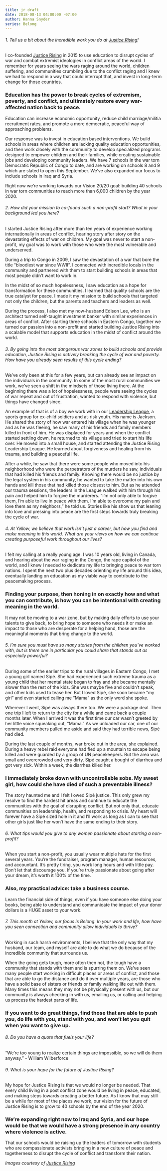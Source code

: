 ```yaml
---
title: jr draft
date: 2018-08-13 04:00:00 -07:00
author: Hanna Snyder
series: Belong
---
```


###### 1. Tell us a bit about the incredible work you do at [Justice Rising](https://www.justicerising.org/)! 

I co-founded [Justice Rising](https://www.justicerising.org/) in 2015 to use education to disrupt cycles of war and combat extremist ideologies in conflict areas of the world. I remember for years seeing the wars raging around the world, children suffering, and communities crumbling due to the conflict raging and I knew we had to respond in a way that could interrupt that, and invest in long-term change for those countries. 

### Education has the power to break cycles of extremism, poverty, and conflict, and ultimately restore every war-affected nation back to peace. 

Education can increase economic opportunity, reduce child marriage/militia recruitment rates, and promote a more democratic, peaceful way of approaching problems. 

Our response was to invest in education based interventions. We build schools in areas where children are lacking quality education opportunities, and then work closely with the community to develop specialized programs designed to empower children and their families, while creating sustainable jobs and developing community leaders. We have 7 schools in the war torn Democratic Republic of Congo to date, and are working on schools 8 and 9 which are slated to open this September. We’ve also expanded our focus to include schools in Iraq and Syria. 

Right now we’re working towards our Vision 20/20 goal: building 40 schools in war torn communities to reach more than 6,000 children by the year 2020.

###### 2. How did your mission to co-found such a non-profit start? What in your background led you here?

I started Justice Rising after more than ten years of experience working internationally in areas of conflict, hearing story after story on the devastating effects of war on children. My goal was never to start a non-profit, my goal was to work with those who were the most vulnerable and underserved.

During a trip to Congo in 2009, I saw the devastation of a war that bore the title “bloodiest war since WWII”. I connected with incredible locals in the community and partnered with them to start building schools in areas that most people didn’t want to work in.

In the midst of so much hopelessness, I saw education as a hope for transformation for these communities. I learned that quality schools are the true catalyst for peace. I made it my mission to build schools that targeted not only the children, but the parents and teachers and leaders as well. 

During the process, I also met my now-husband Edison Lee, who is an architect turned self-taught investment banker with similar experiences in areas of conflict. After starting three schools in Eastern Congo, together we turned our passion into a non-profit and started building Justice Rising into a scalable model that supports education in the midst of conflict around the world. 

###### 3. By going into the most dangerous war zones to build schools and provide education, Justice Rising is actively breaking the cycle of war and poverty. How have you already seen results of this cycle ending?

We’ve only been at this for a few years, but can already see an impact on the individuals in the community. In some of the most rural communities we work, we’ve seen a shift in the mindsets of those living there. At the beginning there was a lot of hopelessness, people were seeing the cycles of war repeat and out of frustration, wanted to respond with violence, but things have changed since. 
 
An example of that is of a boy we work with in our [Leadership League](https://www.justicerising.org/our-work-overview/), a sports group for ex-child soldiers and at-risk youth. His name is Jackson. He shared the story of how war entered his village when he was younger and as he was fleeing, he saw many of his friends and family members killed in front of him. He was displaced for years and when the conflict started settling down, he returned to his village and tried to start his life over. He moved into a small house, and started attending the Justice Rising Leadership League. He learned about forgiveness and healing from his trauma, and building a peaceful life. 

After a while, he saw that there were some people who moved into his neighborhood who were the perpetrators of the murders he saw, individuals that had killed his friends and family. Knowing there would be no justice by the legal system in his community, he wanted to take the matter into his own hands and kill those that had killed those closest to him. But as he attended our trauma sessions, the leaders in the League walked with him through his pain and helped him to forgive the murderers. “I’m not only able to forgive them, I’m able to live in peace with them. I’m able to overcome my pain and love them as my neighbors,” he told us. Stories like his show us that leaning into love and pressing into peace are the first steps towards truly breaking the cycle of war.
 
###### 4. At Yellow, we believe that work isn’t just a career, but how you find and make meaning in this world. What are your views on how we can continue creating purposeful work throughout our lives? 

I felt my calling at a really young age. I was 10 years old, living in Canada, and hearing about the war raging in the Congo, the rape capitol of the world, and I knew I needed to dedicate my life to bringing peace to war torn nations. I spent the next two plus decades orienting my life around this idea, eventually landing on education as my viable way to contribute to the peacemaking process. 

### Finding your purpose, then honing in on exactly how and what you can contribute, is how you can be intentional with creating meaning in the world. 

It may not be moving to a war zone, but by making daily efforts to use your talents to give back, to bring hope to someone who needs it or make an impact to those who are desperate for a helping hand, those are the meaningful moments that bring change to the world. 

###### 5. I’m sure you must have so many stories from the children you’ve worked with, but is there one in particular you could share that stands out as especially powerful?

During some of the earlier trips to the rural villages in Eastern Congo, I met a young girl named Sipé. She had experienced such extreme trauma as a young child that her mental state began to fray and she became mentally slower than the rest of the kids. She was maybe five and couldn’t speak, and other kids used to tease her. But I loved Sipé, she soon became “my girl” and even started calling me “Mama” as the only word she spoke. 

Wherever I went, Sipé was always there too. We were a package deal. Then one trip I left to return to the city for a while and came back a couple months later. When I arrived it was the first time our car wasn’t greeted by her little voice squeaking out, “Mama.” As we unloaded our car, one of our community members pulled me aside and said they had terrible news, Sipé had died. 

During the last couple of months, war broke out in the area, she explained. During a heavy rebel raid everyone had fled up a mountain to escape being killed and were guarded by a group of UN peacekeepers. But the area was small and overcrowded and very dirty. Sipé caught a bought of diarrhea and got very sick. Within a week, the diarrhea killed her. 

### I immediately broke down with uncontrollable sobs. My sweet girl, how could she have died of such a preventable illness? 

The story haunted me and I felt I owed Sipé justice. This only grew my resolve to find the hardest hit areas and continue to educate the communities with the goal of disrupting conflict. But not only that, educate communities on leadership, health, and responding to crisis. 
My heart will forever have a Sipé sized hole in it and I’ll work as long as I can to see that other girls just like her won’t have the same ending to their story.

###### 6. What tips would you give to any women passionate about starting a non-profit?

When you start a non-profit, you usually wear multiple hats for the first several years. You’re the fundraiser, program manager, human resources, and accountant. It’s pretty tiring, you work long hours and with little pay. Don’t let that discourage you. If you’re truly passionate about going after your dream, it’s worth it 100% of the time.

### Also, my practical advice: take a business course. 

Learn the financial side of things, even if you have someone else doing your books, being able to understand and communicate the impact of your donor dollars is a HUGE asset to your work. 

###### 7. This month at Yellow, our focus is Belong. In your work and life, how have you seen connection and community allow individuals to thrive?

Working in such harsh environments, I believe that the only way that my husband, our team, and myself are able to do what we do because of the incredible community that surrounds us. 

When the going gets tough, more often then not, the tough have a community that stands with them and is spurring them on. We’ve seen many people start working in difficult places or areas of conflict, and those that are able to go the distance and do it over multiple years, are those who have a solid base of sisters or friends or family walking life out with them. Many times this means they may not be physically present with us, but our community is always checking in with us, emailing us, or calling and helping us process the hardest parts of life. 

### If you want to do great things, find those that are able to push you, do life with you, stand with you, and won’t let you quit when you want to give up. 

###### 8. Do you have a quote that fuels your life?

“We’re too young to realize certain things are impossible, so we will do them anyway.” - William Wilberforce

###### 9. What is your hope for the future of Justice Rising?

My hope for Justice Rising is that we would no longer be needed. That every child living in a post conflict zone would be living in peace, educated, and making steps towards creating a better future. As I know that may still be a while for most of the places we work, our vision for the future of Justice Rising is to grow to 40 schools by the end of the year 2020. 

### We’re expanding right now to Iraq and Syria, and our hope would be that we would have a strong presence in any country where violence is active. 

That our schools would be raising up the leaders of tomorrow with students who are compassionate activists bringing in a new culture of peace and togetherness to disrupt the cycle of conflict and transform their nation. 

_Images courtesy of [Justice Rising](https://www.justicerising.org/)_